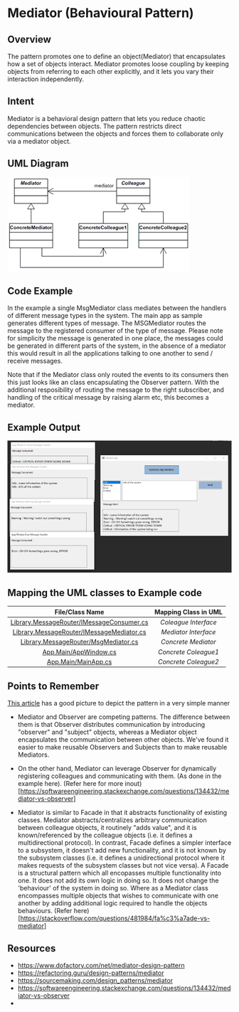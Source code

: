 # Mediator (Behavioural Pattern)

## Overview
The pattern promotes one to define an object(Mediator) that encapsulates how a set of objects interact. Mediator promotes loose coupling by keeping objects from referring to each other explicitly, and it lets you vary their interaction independently.

## Intent
Mediator is a behavioral design pattern that lets you reduce chaotic dependencies between objects. The pattern restricts direct communications between the objects and forces them to collaborate only via a mediator object.

## UML Diagram
![plot](./uml.png)

## Code Example
In the example a single MsgMediator class mediates between the handlers of different message types in the system. The main app as sample generates different types of message. The MSGMediator routes the message to the registered consumer of the type of message. Please note for simplicity the message is generated in one place, the messages could be generated in different parts of the system, in the absence of a mediator this would result in all the applications talking to one another to send / receive messages.

Note that if the Mediator class only routed the events to its consumers then this just looks like an class encapsulating the Observer pattern. With the additional resposibility of routing the message to the right subscriber, and handling of the critical message by raising alarm etc, this becomes a mediator.

## Example Output
![output](output.png)

## Mapping the UML classes to Example code
| **File/Class Name** | **Mapping Class in UML**  |
| :-----: | :-: |
|[Library.MessageRouter/IMessageConsumer.cs](./Library.MessageRouter/IMessageConsumer.cs)|*Coleague Interface*|
|[Library.MessageRouter/IMessageMediator.cs](./Library.MessageRouter/IMessageMediator.cs)|*Mediator Interface*|
|[Library.MessageRouter/MsgMediator.cs](./Library.MessageRouter/MsgMediator.cs)|*Concrete Mediator*|
|[App.Main/AppWindow.cs](./App.Main/AppWindow.cs)|*Concrete Coleague1*|
|[App.Main/MainApp.cs](./App.Main/MainApp.cs)|*Concrete Coleague2*|

## Points to Remember
[This article](https://sourcemaking.com/design_patterns/mediator) has a good picture to depict the pattern in a very simple manner

- Mediator and Observer are competing patterns. The difference between them is that Observer distributes communication by introducing "observer" and "subject" objects, whereas a Mediator object encapsulates the communication between other objects. We've found it easier to make reusable Observers and Subjects than to make reusable Mediators.

- On the other hand, Mediator can leverage Observer for dynamically registering colleagues and communicating with them. (As done in the example here). (Refer here for more inout)[https://softwareengineering.stackexchange.com/questions/134432/mediator-vs-observer]

- Mediator is similar to Facade in that it abstracts functionality of existing classes. Mediator abstracts/centralizes arbitrary communication between colleague objects, it routinely "adds value", and it is known/referenced by the colleague objects (i.e. it defines a multidirectional protocol). In contrast, Facade defines a simpler interface to a subsystem, it doesn't add new functionality, and it is not known by the subsystem classes (i.e. it defines a unidirectional protocol where it makes requests of the subsystem classes but not vice versa).
A Facade is a structural pattern which all encopasses multiple functionality into one. It does not add its own logic in doing so. It does not change the 'behaviour' of the system in doing so. Where as a Mediator class encompasses multiple objects that wishes to communicate with one another by adding additional logic required to handle the objects behaviours. (Refer here)[https://stackoverflow.com/questions/481984/fa%c3%a7ade-vs-mediator] 

## Resources
- https://www.dofactory.com/net/mediator-design-pattern
- https://refactoring.guru/design-patterns/mediator
- https://sourcemaking.com/design_patterns/mediator
- https://softwareengineering.stackexchange.com/questions/134432/mediator-vs-observer
- 
